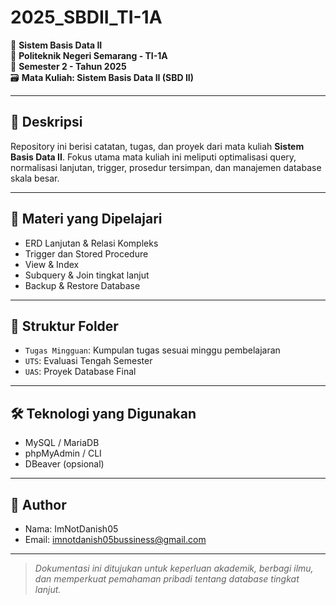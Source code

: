 # 2025_SBDII_TI-1A

💾 **Sistem Basis Data II**  
🏫 **Politeknik Negeri Semarang - TI-1A**  
📅 **Semester 2 - Tahun 2025**  
🗃️ **Mata Kuliah: Sistem Basis Data II (SBD II)**

---

## 📝 Deskripsi

Repository ini berisi catatan, tugas, dan proyek dari mata kuliah **Sistem Basis Data II**. Fokus utama mata kuliah ini meliputi optimalisasi query, normalisasi lanjutan, trigger, prosedur tersimpan, dan manajemen database skala besar.

---

## 🧠 Materi yang Dipelajari

- ERD Lanjutan & Relasi Kompleks
- Trigger dan Stored Procedure
- View & Index
- Subquery & Join tingkat lanjut
- Backup & Restore Database

---

## 📁 Struktur Folder

- `Tugas Mingguan`: Kumpulan tugas sesuai minggu pembelajaran
- `UTS`: Evaluasi Tengah Semester
- `UAS`: Proyek Database Final

---

## 🛠️ Teknologi yang Digunakan

- MySQL / MariaDB
- phpMyAdmin / CLI
- DBeaver (opsional)

---

## 👤 Author

- Nama: ImNotDanish05  
- Email: [imnotdanish05bussiness@gmail.com](mailto:imnotdanish05bussiness@gmail.com)

---

> *Dokumentasi ini ditujukan untuk keperluan akademik, berbagi ilmu, dan memperkuat pemahaman pribadi tentang database tingkat lanjut.*
